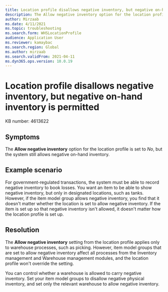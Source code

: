 ```yaml
---
title: Location profile disallows negative inventory, but negative on-hand inventory is permitted
description: The Allow negative inventory option for the location profile is set to No, but the system still allows negative on-hand inventory.
author: Mirzaab
ms.date: 4/11/2021
ms.topic: troubleshooting
ms.search.form: WHSLocationProfile
audience: Application User
ms.reviewer: kamaybac
ms.search.region: Global
ms.author: mirzaab
ms.search.validFrom: 2021-04-11
ms.dyn365.ops.version: 10.0.19
---
```


# Location profile disallows negative inventory, but negative on-hand inventory is permitted

KB number: 4613622

## Symptoms

The **Allow negative inventory** option for the location profile is set to *No*, but the system still allows negative on-hand inventory.

## Example scenario

For government-regulated transactions, the system must be able to record negative inventory to book losses. You want an item to be able to show negative inventory, but only in designated locations, such as tanks. However, if the item model group allows negative inventory, you find that it doesn't matter whether the location is set to allow negative inventory. If the item is set up so that negative inventory isn't allowed, it doesn't matter how the location profile is set up.

## Resolution

The **Allow negative inventory** setting from the location profile applies only to warehouse processes, such as picking. However, item model groups that are set to allow negative inventory affect all processes from the Inventory management and Warehouse management modules, and the location profile won't override the setting.

You can control whether a warehouse is allowed to carry negative inventory. Set your item model groups to disallow negative physical inventory, and set only the relevant warehouse to allow negative inventory.
